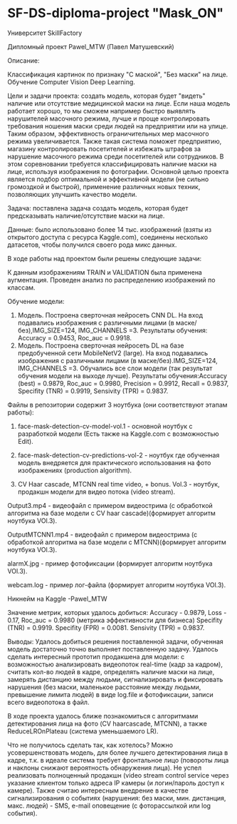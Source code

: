 # SF-DS-diploma-project "Mask_ON"

Университет SkillFactory

Дипломный проект Pawel_MTW (Павел Матушевский)

Описание: 

Классификация картинок по признаку "С маской", "Без маски" на лице. Обучение Computer Vision Deep Learning.

Цели и задачи проекта: создать модель, которая будет "видеть" наличие или отсутствие медицинской маски на лице. Если наша модель работает хорошо, то мы сможем например быстро выявлять нарушителей масочного режима, лучше и проще контролировать требования ношения маски среди людей на предприятии или на улице.
Таким образом, эффективность ограничительных мер масочного режима увеличивается. Также такая система поможет предприятию, магазину контролировать посетителей и избежать штрафов за нарушение масочного режима среди посетителей или сотрудников.
В этом соревновании требуется классифицировать наличие маски на лице, используя изображения по фотографии. Основной целью проекта является подбор оптимальной и эффективной модели (не сильно громоздкой и быстрой), применение различных новых техник, позволяющих улучшить качество модели. 

Задача: поставлена задача создать модель, которая будет предсказывать наличие/отсутствие маски на лице.

Данные: было использовано более 14 тыс. изображений (взяты из открытого доступа с ресурса Kaggle.com), соединены несколько датасетов, чтобы получился своего рода микс данных.

В ходе работы над проектом были решены следующие задачи:

К данным изображениям TRAIN и VALIDATION была применена аугментация. Проведен анализ по распределению изображений по классам.

Обучение модели:

1. Модель. Построена сверточная нейросеть CNN  DL. На вход подавались изображения с различными лицами (в маске/без),IMG_SIZE=124, IMG_CHANNELS =3. Результаты обучения: Accuracy = 0.9453, Roc_auc = 0.9918.
2. Модель. Построена сверточная нейросеть DL на базе предобученной сети MobileNetV2 (large). На вход подавались изображения с различными лицами (в маске/без).IMG_SIZE=124, IMG_CHANNELS =3. Обучались все слои модели (так результат обучения модели на выходе лучше). Результаты обучения:Accuracy (best) = 0.9879,  Roc_auc = 0.9980, Precision = 0.9912, Recall = 0.9837, Specifity (TNR) = 0.9919, Sensivity (TPR) = 0.9837.

Файлы в репозитории содержит 3 ноутбука (они соответствуют этапам работы):

1) face-mask-detection-cv-model-vol.1 - основной ноутбук с разработкой модели (Есть также на Kaggle.com с возможностью Edit).

2) face-mask-detection-cv-predictions-vol-2 - ноутбук где обученная модель внедряется для практического использования на фото изображениях (production algorithm).

3) CV Haar cascade, MTCNN real time video, + bonus. Vol.3 -  ноутбук, продакшн модели для видео потока (video stream).

Output3.mp4 - видеофайл с примером видеострима (с обработкой алгоритма на базе модели c CV haar cascade)(формирует алгоритм ноутбука VOl.3).

OutputMTCNN1.mp4 - видеофайл с примером видеострима (с обработкой алгоритма на базе модели c MTCNN)(формирует алгоритм ноутбука VOl.3).

alarmX.jpg - пример фотофиксации (формирует алгоритм ноутбука VOl.3).

webcam.log - пример лог-файла (формирует алгоритм ноутбука VOl.3).


Никнейм на Kaggle -Pawel_MTW

Значение метрик, которых удалось добиться:
Accuracy - 0.9879,
Loss - 0.17, 
Roc_auc = 0.9980 (метрика эффективности для бизнеса)
Specifity (TNR) = 0.9919. 
Specifity (FPR) = 0.0081.
Sensivity (TPR) = 0.9837.


Выводы:
Удалось добиться решения поставленной задачи, обученная модель достаточно точно выполняет поставленную задачу. Удалось сделать интересный прототип продакшена для модели:
с возможностью анализировать видеопоток real-time (кадр за кадром), считать кол-во людей в кадре, определять наличие маски на лице, замерять дистанцию между людьми, сигнализировать и фиксировать нарушения (без маски, маленькое расстояние между людьми, превышение лимита людей) в виде log.file и фотофиксации, записи всего видеопотока в файл.

В ходе проекта удалось ближе познакомиться с алгоритмами детектирования лица на фото (CV haarcascade, MTCNN), а также ReduceLROnPlateau (система уменьшаемого LR). 

Что не получилось сделать так, как хотелось? 
Можно усовершенствовать модель, для более лучшего детектирования лица в кадре, т.к. в идеале система требует фронтальное лицо (повороты лица и наклоны снижают вероятность обнаружения лица). Не успел реализовать полноценный продакшн (video stream control service через указание клиентом только адреса IP камеры (и логин/пароль доступ к камере). Также считаю интересным внедрение в качестве сигнализирования о событиях (нарушения: без маски, мин. дистанция, макс. людей) - SMS, e-mail оповещение (с фоторассылкой или log события).
